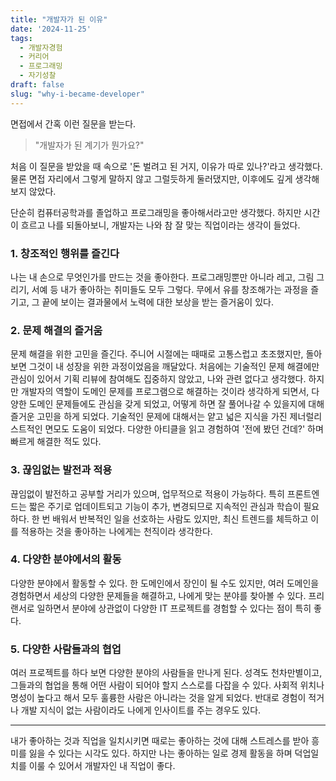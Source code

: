 ```yaml
---
title: "개발자가 된 이유"
date: '2024-11-25'
tags:
  - 개발자경험
  - 커리어
  - 프로그래밍
  - 자기성찰
draft: false
slug: "why-i-became-developer"
---
```


면접에서 간혹 이런 질문을 받는다.

> "개발자가 된 계기가 뭔가요?"

처음 이 질문을 받았을 때 속으로 '돈 벌려고 된 거지, 이유가 따로 있나?'라고 생각했다. 물론 면접 자리에서 그렇게 말하지 않고 그럴듯하게 둘러댔지만, 이후에도 깊게 생각해보지 않았다.

단순히 컴퓨터공학과를 졸업하고 프로그래밍을 좋아해서라고만 생각했다. 하지만 시간이 흐르고 나를 되돌아보니, 개발자는 나와 참 잘 맞는 직업이라는 생각이 들었다.

### 1. 창조적인 행위를 즐긴다

나는 내 손으로 무엇인가를 만드는 것을 좋아한다. 프로그래밍뿐만 아니라 레고, 그림 그리기, 서예 등 내가 좋아하는 취미들도 모두 그렇다. 무에서 유를 창조해가는 과정을 즐기고, 그 끝에 보이는 결과물에서 노력에 대한 보상을 받는 즐거움이 있다.

### 2. 문제 해결의 즐거움

문제 해결을 위한 고민을 즐긴다. 주니어 시절에는 때때로 고통스럽고 초조했지만, 돌아보면 그것이 내 성장을 위한 과정이었음을 깨달았다. 처음에는 기술적인 문제 해결에만 관심이 있어서 기획 리뷰에 참여해도 집중하지 않았고, 나와 관련 없다고 생각했다. 하지만 개발자의 역할이 도메인 문제를 프로그램으로 해결하는 것이라 생각하게 되면서, 다양한 도메인 문제들에도 관심을 갖게 되었고, 어떻게 하면 잘 풀어나갈 수 있을지에 대해 즐거운 고민을 하게 되었다. 기술적인 문제에 대해서는 얕고 넓은 지식을 가진 제너럴리스트적인 면모도 도움이 되었다. 다양한 아티클을 읽고 경험하여 '전에 봤던 건데?' 하며 빠르게 해결한 적도 있다.

### 3. 끊임없는 발전과 적용

끊임없이 발전하고 공부할 거리가 있으며, 업무적으로 적용이 가능하다. 특히 프론트엔드는 짧은 주기로 업데이트되고 기능이 추가, 변경되므로 지속적인 관심과 학습이 필요하다. 한 번 배워서 반복적인 일을 선호하는 사람도 있지만, 최신 트렌드를 체득하고 이를 적용하는 것을 좋아하는 나에게는 천직이라 생각한다.

### 4. 다양한 분야에서의 활동

다양한 분야에서 활동할 수 있다. 한 도메인에서 장인이 될 수도 있지만, 여러 도메인을 경험하면서 세상의 다양한 문제들을 해결하고, 나에게 맞는 분야를 찾아볼 수 있다. 프리랜서로 일하면서 분야에 상관없이 다양한 IT 프로젝트를 경험할 수 있다는 점이 특히 좋다.

### 5. 다양한 사람들과의 협업

여러 프로젝트를 하다 보면 다양한 분야의 사람들을 만나게 된다. 성격도 천차만별이고, 그들과의 협업을 통해 어떤 사람이 되어야 할지 스스로를 다잡을 수 있다. 사회적 위치나 명성이 높다고 해서 모두 훌륭한 사람은 아니라는 것을 알게 되었다. 반대로 경험이 적거나 개발 지식이 없는 사람이라도 나에게 인사이트를 주는 경우도 있다.

---

내가 좋아하는 것과 직업을 일치시키면 때로는 좋아하는 것에 대해 스트레스를 받아 흥미를 잃을 수 있다는 시각도 있다. 하지만 나는 좋아하는 일로 경제 활동을 하며 덕업일치를 이룰 수 있어서 개발자인 내 직업이 좋다.
